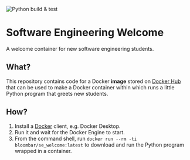 ![Python build & test](https://github.com/nyu-software-engineering/se-welcome/actions/workflows/deploy.yaml/badge.svg)

# Software Engineering Welcome

A welcome container for new software engineering students.

## What?

This repository contains code for a Docker **image** stored on [Docker Hub](https://hub.docker.com/r/bloombar/se_welcome) that can be used to make a Docker container within which runs a little Python program that greets new students.

## How?

1. Install a [Docker](https://docker.com) client, e.g. Docker Desktop.
1. Run it and wait for the Docker Engine to start.
1. From the command shell, run `docker run --rm -ti bloombar/se_welcome:latest` to download and run the Python program wrapped in a container.
